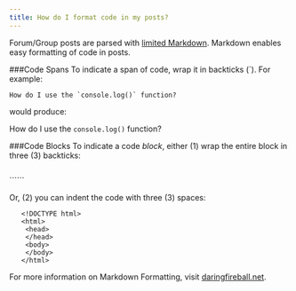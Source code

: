 ```yaml
---
title: How do I format code in my posts?
---
```


Forum/Group posts are parsed with [limited Markdown](http://daringfireball.net/projects/markdown/). Markdown enables easy formatting of code in posts. 

###Code Spans
To indicate a span of code, wrap it in backticks (\`). For example:

```
How do I use the `console.log()` function?
```

would produce:

How do I use the `console.log()` function?

###Code Blocks
To indicate a code *block*, either (1) wrap the entire block in three (3) backticks:

```
```
<!DOCTYPE html>
<html>
	<head>
    </head>
    <body>
    </body>
</html>
``````

Or, (2) you can indent the code with three (3) spaces:

```
   <!DOCTYPE html>
   <html>
   	<head>
   	</head>
   	<body>
   	</body>
   </html>
```

For more information on Markdown Formatting, visit [daringfireball.net](http://daringfireball.net/projects/markdown/syntax).
